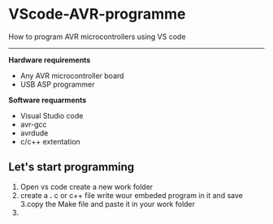 # VScode-AVR-programme


 How to program AVR microcontrollers using VS code


------------

**Hardware requirements**

- Any AVR microcontroller board
- USB ASP programmer

**Software requarments**

- Visual Studio code
- avr-gcc
- avrdude
- c/c++ extentation

##  Let's start programming

1.  Open vs code create a new work folder
2. create a **.** c or c++ file write wour embeded program in it and save
3.copy the Make file and paste it in your work folder
4.
